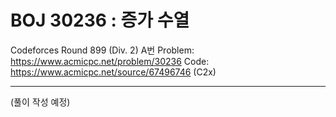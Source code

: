 # BOJ 30236 : 증가 수열
Codeforces Round 899 (Div. 2) A번
Problem: https://www.acmicpc.net/problem/30236
Code: https://www.acmicpc.net/source/67496746 (C2x)

---

(풀이 작성 예정)
